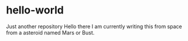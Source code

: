 # hello-world
Just another repository 
Hello there I am currently writing this from space from a asteroid named Mars or Bust. 

